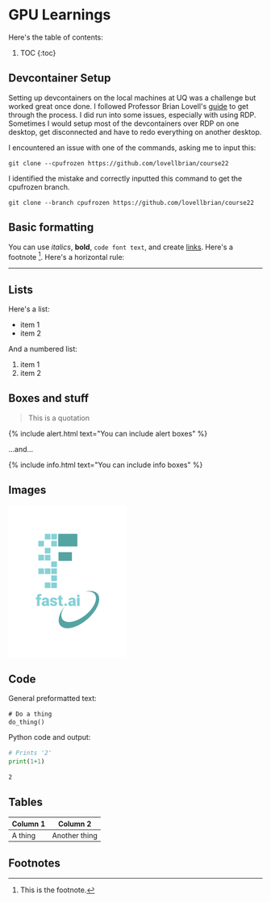 # GPU Learnings

Here's the table of contents:

1. TOC
{:toc}

## Devcontainer Setup

Setting up devcontainers on the local machines at UQ was a challenge but worked great once done. I followed Professor Brian Lovell's [guide](https://lovellbrian.github.io/2023/10/02/BYODImage.html) to get through the process. I did run into some issues, especially with using RDP. Sometimes I would setup most of the devcontainers over RDP on one desktop, get disconnected and have to redo everything on another desktop. 

I encountered an issue with one of the commands, asking me to input this:
```console
git clone --cpufrozen https://github.com/lovellbrian/course22
```

I identified the mistake and correctly inputted this command to get the cpufrozen branch.
```console
git clone --branch cpufrozen https://github.com/lovellbrian/course22
```

## Basic formatting

You can use *italics*, **bold**, `code font text`, and create [links](https://www.markdownguide.org/cheat-sheet/). Here's a footnote [^1]. Here's a horizontal rule:

---

## Lists

Here's a list:

- item 1
- item 2

And a numbered list:

1. item 1
1. item 2

## Boxes and stuff

> This is a quotation

{% include alert.html text="You can include alert boxes" %}

...and...

{% include info.html text="You can include info boxes" %}

## Images

![](/images/logo.png "fast.ai's logo")

## Code

General preformatted text:

    # Do a thing
    do_thing()

Python code and output:

```python
# Prints '2'
print(1+1)
```

    2

## Tables

| Column 1 | Column 2 |
|-|-|
| A thing | Another thing |

## Footnotes

[^1]: This is the footnote.
